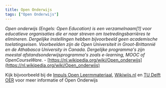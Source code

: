 ```yaml
---
title: Open Onderwijs
tags: ["Open Onderwijs"]
---
```

<em>Open onderwijs (Engels: Open Education) is een verzamelnaam[1] voor educatieve organisaties die er naar streven om toetredingsbarrières te elimineren. Dergelijke instellingen hebben bijvoorbeeld geen academische toelatingseisen. Voorbeelden zijn de Open Universiteit in Groot-Brittannië en de Athabasca University in Canada. Dergelijke programma's zijn meestal afstandsonderwijsprogramma's zoals e-learning, MOOC of OpenCourseWare.</em> - [https://nl.wikipedia.org/wiki/Open_onderwijs](https://nl.wikipedia.org/wiki/Open_onderwijs)

Kijk bijvoorbeeld bij de [Impuls Open Leermmateriaal](https://www.openleermateriaal.nl/), [Wikiwijs.nl](https://www.wikiwijs.nl/) en [TU Delft OER](https://www.universiteitleiden.nl/en/courses/llinc/open-educational-resources---tu-delft) voor meer informatie of Open Onderwijs
